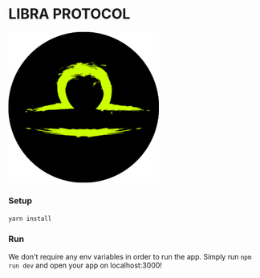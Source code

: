 # LIBRA PROTOCOL
 
 <p align="left">
  <img width="300" style= alt="logo" src="https://github.com/jacopodemarco/LibraStablecoin/blob/main/public/static/images/AppLogo.png">
</p>

### Setup
`yarn install`

### Run
We don't require any env variables in order to run the app. Simply run `npm run dev` and open your app on localhost:3000!
